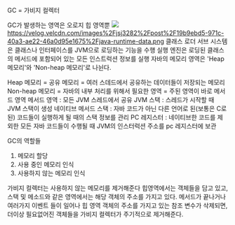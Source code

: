 GC = 가비지 컬렉터

GC가 발생하는 영역은 오로지 힙 영역뿐
<img src="[http://img.shields.io/badge/-Tech%20blog-black?style=flat-square&logo=github&link=https://vividswan.github.io](https://velog.velcdn.com/images%2Fjsj3282%2Fpost%2F19b9ebd5-971c-40a3-ae22-46a0d95e1675%2Fjava-runtime-data.png)"/>
https://velog.velcdn.com/images%2Fjsj3282%2Fpost%2F19b9ebd5-971c-40a3-ae22-46a0d95e1675%2Fjava-runtime-data.png
클래스 로더 서브 시스템은 클래스나 인터페이스를 JVM으로 로딩하는 기능을 수행
실행 엔진은 로딩된 클래스의 메서드에 포함되어 있는 모든 인스트럭션 정보를 실행
자바의 메모리 영역은 'Heap 메모리'와 'Non-heap 메모리'로 나뉜다.

Heap 메모리 = 공유 메모리 = 여러 스데드에서 공유하는 데이터들이 저장되는 메모리
Non-heap 메모리 = 자바의 내부 처리를 위해서 필요한 영역 = 주된 영역이 바로 메서드 영역
메서드 영역 : 모든 JVM 스레드에서 공유
JVM 스택 : 스레드가 시작할 때 JVM 스택이 생성
네이티브 메서드 스택 : 자바 코드가 아닌 다른 언어로 된(보통은 C로 된) 코드들이 실행하게 될 때의 스택 정보를 관리
PC 레지스터 : 네이티브한 코드를 제외한 모든 자바 코드들이 수행될 때 JVM의 인스터럭션 주소를 pc 레지스터에 보관

GC의 역할들
1. 메모리 할당
2. 사용 중인 메모리 인식
3. 사용하지 않는 메모리 인식

가비지 컬렉터는 사용하지 않는 메모리를 제거해준다
힙영역에서는 객체들을 담고 있고, 스택 및 메소드와 같은 영역에서는 해당 객체의 주소를 가지고 있다.
메서드가 끝나거나 여러가지 이벤트 들이 일어나 힙 영역 객체의 주소를 가지고 있는 참조 변수가 삭제되면, 더이상 필요없어진 객체들을 가비지 컬렉터가 주기적으로 제거해준다.
